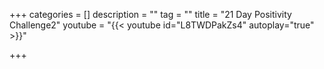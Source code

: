 +++
categories = []
description = ""
tag = ""
title = "21 Day Positivity Challenge2"
youtube = "{{< youtube id=\"L8TWDPakZs4\" autoplay=\"true\" >}}"

+++
